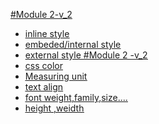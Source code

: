 <u>#Module 2-v_2<u>
- inline style
- embeded/internal style
- external style
<u>#Module 2 -v_2<u>
- css color
- Measuring unit
- text align
- font weight,family,size....
- height ,weidth